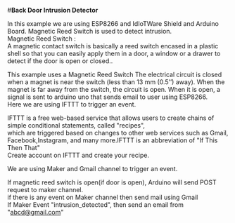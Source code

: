 #**Back Door Intrusion Detector**
   
   In this example we are using ESP8266 and IdIoTWare Shield and Arduino Board. Magnetic Reed Switch is used to detect intrusion.                                           
Magnetic Reed Switch :                                                  
A magnetic contact switch is basically a reed switch encased in a plastic shell so that  you can easily apply them in a door,
a window or a drawer to detect if the door is open or closed..

This example uses a  Magnetic Reed Switch The electrical circuit is closed when a magnet is near the switch (less than 13 mm (0.5’’) away). When the magnet is far away from the switch, the circuit is open. When it is open, a signal is  sent to  arduino uno that sends email to user using ESP8266.                         
Here we are using IFTTT to trigger an event.
                             
IFTTT is a free web-based service that allows users to create chains of simple conditional statements, called "recipes",          
which are triggered based on changes to other web services such as Gmail, Facebook,Instagram, and many more.IFTTT is an            abbreviation of "If This Then That"                                                                       
Create account on IFTTT and create your recipe.                                       

We are using Maker and Gmail channel to trigger an event.                                         

If magnetic reed switch is open(if door is open), Arduino will send POST request to maker channel.                 
if there is any event on Maker channel  then send mail using Gmail                                           
If Maker Event "intrusion_detected", then send an email from "abcd@gmail.com"

